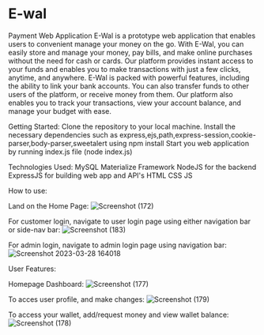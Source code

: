 # E-wal
Payment Web Application
E-Wal is a prototype web application that enables users to convenient manage your money on the go. With E-Wal, you can easily store and manage your money, pay bills, and make online purchases without the need for cash or cards. Our platform provides instant access to your funds and enables you to make transactions with just a few clicks, anytime, and anywhere. E-Wal is packed with powerful features, including the ability to link your bank accounts. You can also transfer funds to other users of the platform, or receive money from them. Our platform also enables you to track your transactions, view your account balance, and manage your budget with ease.

Getting Started:
Clone the repository to your local machine.
Install the necessary dependencies such as express,ejs,path,express-session,cookie-parser,body-parser,sweetalert using npm install
Start you web application by running index.js file (node index.js)

Technologies Used:
MySQL
Materialize Framework
NodeJS for the backend
ExpressJS for building web app and API's
HTML
CSS
JS


How to use:

Land on the Home Page:
![Screenshot (172)](https://user-images.githubusercontent.com/40434495/228368158-f4f3de6b-3245-4c94-9a6f-2b041ea2245f.png)

For customer login, navigate to user login page using either  navigation bar or side-nav bar:
![Screenshot (183)](https://user-images.githubusercontent.com/40434495/228368806-59ac0bda-8ea1-40a8-9d1d-e9e17bc272c8.png)

For admin login, navigate to admin login page using navigation bar:
![Screenshot 2023-03-28 164018](https://user-images.githubusercontent.com/40434495/228369030-de0fdb57-cc95-4a1f-bd00-86fa21abef57.png)

User Features:

Homepage Dashboard:
![Screenshot (177)](https://user-images.githubusercontent.com/40434495/228369171-6d8f62e3-bfd8-4003-8be2-45f1286de1b3.png)

To acces user profile, and make changes:
![Screenshot (179)](https://user-images.githubusercontent.com/40434495/228369262-0d356616-4914-47ca-8381-9a6b6395a4af.png)

To access your wallet, add/request money and view wallet balance:
![Screenshot (178)](https://user-images.githubusercontent.com/40434495/228369493-d135c505-a8b3-4d43-bb66-a032351c16d8.png)








